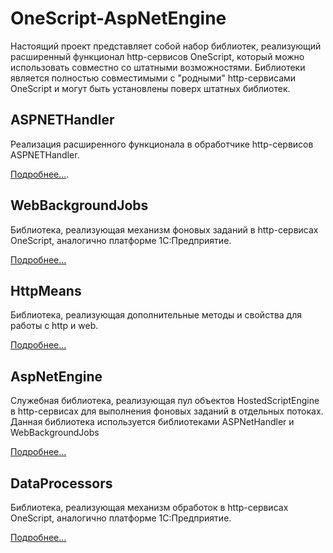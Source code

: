 ﻿# OneScript-AspNetEngine

Настоящий проект представляет собой набор библиотек, реализующий расширенный функционал http-сервисов OneScript, который можно использовать совместно со штатными возможностями.
Библиотеки является полностью совместимыми с "родными" http-сервисами OneScript и могут быть установлены поверх штатных библиотек.

## ASPNETHandler
Реализация расширенного функционала в обработчике http-сервисов ASPNETHandler. 

[Подробнее...](https://github.com/jdeshin/OneScript-AspNetEngine/blob/master/ASPNETHandler/README.MD).

## WebBackgroundJobs
Библиотека, реализующая механизм фоновых заданий в http-сервисах OneScript, аналогично платформе 1С:Предприятие.

[Подробнее...](https://github.com/jdeshin/OneScript-AspNetEngine/blob/master/WebBackgroundJobs/README.MD)

## HttpMeans
Библиотека, реализующая дополнительные методы и свойства для работы с http и web.

[Подробнее...](https://github.com/jdeshin/OneScript-AspNetEngine/blob/master/HttpMeans/README.MD)

## AspNetEngine
Служебная библиотека, реализующая пул объектов HostedScriptEngine в http-сервисах для выполнения фоновых заданий в отдельных потоках.
Данная библиотека используется библиотеками ASPNetHandler и WebBackgroundJobs

[Подробнее...](https://github.com/jdeshin/OneScript-AspNetEngine/blob/master/AspNetEngine/README.MD)

## DataProcessors
Библиотека, реализующая механизм обработок в http-сервисах OneScript, аналогично платформе 1С:Предприятие.

[Подробнее...](https://github.com/jdeshin/OneScript-AspNetEngine/blob/master/DataProcessors/README.MD)